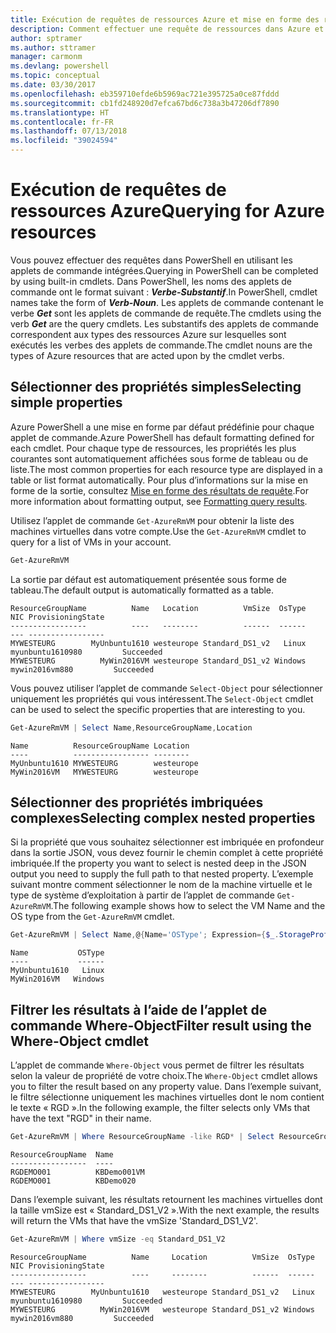 ```yaml
---
title: Exécution de requêtes de ressources Azure et mise en forme des résultats | Microsoft Docs
description: Comment effectuer une requête de ressources dans Azure et mettre en forme les résultats.
author: sptramer
ms.author: sttramer
manager: carmonm
ms.devlang: powershell
ms.topic: conceptual
ms.date: 03/30/2017
ms.openlocfilehash: eb359710efde6b5969ac721e395725a0ce87fddd
ms.sourcegitcommit: cb1fd248920d7efca67bd6c738a3b47206df7890
ms.translationtype: HT
ms.contentlocale: fr-FR
ms.lasthandoff: 07/13/2018
ms.locfileid: "39024594"
---
```

# <a name="querying-for-azure-resources"></a><span data-ttu-id="2080c-103">Exécution de requêtes de ressources Azure</span><span class="sxs-lookup"><span data-stu-id="2080c-103">Querying for Azure resources</span></span>

<span data-ttu-id="2080c-104">Vous pouvez effectuer des requêtes dans PowerShell en utilisant les applets de commande intégrées.</span><span class="sxs-lookup"><span data-stu-id="2080c-104">Querying in PowerShell can be completed by using built-in cmdlets.</span></span> <span data-ttu-id="2080c-105">Dans PowerShell, les noms des applets de commande ont le format suivant : **_Verbe-Substantif_**.</span><span class="sxs-lookup"><span data-stu-id="2080c-105">In PowerShell, cmdlet names take the form of **_Verb-Noun_**.</span></span> <span data-ttu-id="2080c-106">Les applets de commande contenant le verbe **_Get_** sont les applets de commande de requête.</span><span class="sxs-lookup"><span data-stu-id="2080c-106">The cmdlets using the verb **_Get_** are the query cmdlets.</span></span> <span data-ttu-id="2080c-107">Les substantifs des applets de commande correspondent aux types des ressources Azure sur lesquelles sont exécutés les verbes des applets de commande.</span><span class="sxs-lookup"><span data-stu-id="2080c-107">The cmdlet nouns are the types of Azure resources that are acted upon by the cmdlet verbs.</span></span>

## <a name="selecting-simple-properties"></a><span data-ttu-id="2080c-108">Sélectionner des propriétés simples</span><span class="sxs-lookup"><span data-stu-id="2080c-108">Selecting simple properties</span></span>

<span data-ttu-id="2080c-109">Azure PowerShell a une mise en forme par défaut prédéfinie pour chaque applet de commande.</span><span class="sxs-lookup"><span data-stu-id="2080c-109">Azure PowerShell has default formatting defined for each cmdlet.</span></span> <span data-ttu-id="2080c-110">Pour chaque type de ressources, les propriétés les plus courantes sont automatiquement affichées sous forme de tableau ou de liste.</span><span class="sxs-lookup"><span data-stu-id="2080c-110">The most common properties for each resource type are displayed in a table or list format automatically.</span></span> <span data-ttu-id="2080c-111">Pour plus d’informations sur la mise en forme de la sortie, consultez [Mise en forme des résultats de requête](formatting-output.md).</span><span class="sxs-lookup"><span data-stu-id="2080c-111">For more information about formatting output, see [Formatting query results](formatting-output.md).</span></span>

<span data-ttu-id="2080c-112">Utilisez l’applet de commande `Get-AzureRmVM` pour obtenir la liste des machines virtuelles dans votre compte.</span><span class="sxs-lookup"><span data-stu-id="2080c-112">Use the `Get-AzureRmVM` cmdlet to query for a list of VMs in your account.</span></span>

```powershell
Get-AzureRmVM
```

<span data-ttu-id="2080c-113">La sortie par défaut est automatiquement présentée sous forme de tableau.</span><span class="sxs-lookup"><span data-stu-id="2080c-113">The default output is automatically formatted as a table.</span></span>

```output
ResourceGroupName          Name   Location          VmSize  OsType              NIC ProvisioningState
-----------------          ----   --------          ------  ------              --- -----------------
MYWESTEURG        MyUnbuntu1610 westeurope Standard_DS1_v2   Linux myunbuntu1610980         Succeeded
MYWESTEURG          MyWin2016VM westeurope Standard_DS1_v2 Windows   mywin2016vm880         Succeeded
```

<span data-ttu-id="2080c-114">Vous pouvez utiliser l’applet de commande `Select-Object` pour sélectionner uniquement les propriétés qui vous intéressent.</span><span class="sxs-lookup"><span data-stu-id="2080c-114">The `Select-Object` cmdlet can be used to select the specific properties that are interesting to you.</span></span>

```powershell
Get-AzureRmVM | Select Name,ResourceGroupName,Location
```

```output
Name          ResourceGroupName Location
----          ----------------- --------
MyUnbuntu1610 MYWESTEURG        westeurope
MyWin2016VM   MYWESTEURG        westeurope
```

## <a name="selecting-complex-nested-properties"></a><span data-ttu-id="2080c-115">Sélectionner des propriétés imbriquées complexes</span><span class="sxs-lookup"><span data-stu-id="2080c-115">Selecting complex nested properties</span></span>

<span data-ttu-id="2080c-116">Si la propriété que vous souhaitez sélectionner est imbriquée en profondeur dans la sortie JSON, vous devez fournir le chemin complet à cette propriété imbriquée.</span><span class="sxs-lookup"><span data-stu-id="2080c-116">If the property you want to select is nested deep in the JSON output you need to supply the full path to that nested property.</span></span> <span data-ttu-id="2080c-117">L’exemple suivant montre comment sélectionner le nom de la machine virtuelle et le type de système d’exploitation à partir de l’applet de commande `Get-AzureRmVM`.</span><span class="sxs-lookup"><span data-stu-id="2080c-117">The following example shows how to select the VM Name and the OS type from the `Get-AzureRmVM` cmdlet.</span></span>

```powershell
Get-AzureRmVM | Select Name,@{Name='OSType'; Expression={$_.StorageProfile.OSDisk.OSType}}
```

```output
Name           OSType
----           ------
MyUnbuntu1610   Linux
MyWin2016VM   Windows
```

## <a name="filter-result-using-the-where-object-cmdlet"></a><span data-ttu-id="2080c-118">Filtrer les résultats à l’aide de l’applet de commande Where-Object</span><span class="sxs-lookup"><span data-stu-id="2080c-118">Filter result using the Where-Object cmdlet</span></span>

<span data-ttu-id="2080c-119">L’applet de commande `Where-Object` vous permet de filtrer les résultats selon la valeur de propriété de votre choix.</span><span class="sxs-lookup"><span data-stu-id="2080c-119">The `Where-Object` cmdlet allows you to filter the result based on any property value.</span></span> <span data-ttu-id="2080c-120">Dans l’exemple suivant, le filtre sélectionne uniquement les machines virtuelles dont le nom contient le texte « RGD ».</span><span class="sxs-lookup"><span data-stu-id="2080c-120">In the following example, the filter selects only VMs that have the text "RGD" in their name.</span></span>

```powershell
Get-AzureRmVM | Where ResourceGroupName -like RGD* | Select ResourceGroupName,Name
```

```output
ResourceGroupName  Name
-----------------  ----
RGDEMO001          KBDemo001VM
RGDEMO001          KBDemo020
```

<span data-ttu-id="2080c-121">Dans l’exemple suivant, les résultats retournent les machines virtuelles dont la taille vmSize est « Standard_DS1_V2 ».</span><span class="sxs-lookup"><span data-stu-id="2080c-121">With the next example, the results will return the VMs that have the vmSize 'Standard_DS1_V2'.</span></span>

```powershell
Get-AzureRmVM | Where vmSize -eq Standard_DS1_V2
```

```output
ResourceGroupName          Name     Location          VmSize  OsType              NIC ProvisioningState
-----------------          ----     --------          ------  ------              --- -----------------
MYWESTEURG        MyUnbuntu1610   westeurope Standard_DS1_v2   Linux myunbuntu1610980         Succeeded
MYWESTEURG          MyWin2016VM   westeurope Standard_DS1_v2 Windows   mywin2016vm880         Succeeded
```
